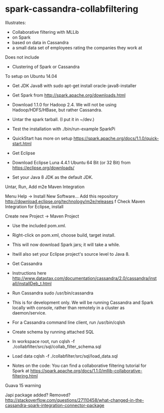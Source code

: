 spark-cassandra-collabfiltering
===============================

Illustrates:
- Collaborative filtering with MLLib
- on Spark 
- based on data in Cassandra
- a small data set of employees rating the companies they work at

Does not include
- Clustering of Spark or Cassandra

To setup on Ubuntu 14.04
- Get JDK Java8 with
sudo apt-get install oracle-java8-installer

- Get Spark from http://spark.apache.org/downloads.html 
- Download 1.1.0 for Hadoop 2.4. We will not be using Hadoop/HDFS/HBase, but rather Cassandra.
- Untar the spark tarball. (I put it in ~/dev.)
- Test the installation with 
./bin/run-example SparkPi
- QuickStart has more on setup  https://spark.apache.org/docs/1.1.0/quick-start.html

- Get Eclipse
- Download Eclipse Luna 4.4.1 Ubuntu 64 Bit (or 32 Bit) from https://eclipse.org/downloads/
- Set your Java 8 JDK as the default JDK. 

Untar, Run, Add m2e Maven Integration

Menu Help -> Install New Software…
Add this repository http://download.eclipse.org/technology/m2e/releases f
Check Maven Integration for Eclipse, install

Create new Project -> Maven Project

- Use the included pom.xml.
- Right-click on pom.xml, choose build, target install.
- This will now download Spark jars; it will take a while.
- Itwill also set your Eclipse project's  source level to Java 8.
 

- Get Cassandra
- Instructions here http://www.datastax.com/documentation/cassandra/2.0/cassandra/install/installDeb_t.html
- Run Cassandra
sudo /usr/bin/cassandra
- This is for development only. We will be running Cassandra and Spark locally with console, rather than remotely in a cluster as daemon/service.
- For a Cassandra command line client, run  /usr/bin/cqlsh

- Create schema by running attached SQL
- In workspace root, run
cqlsh -f ./collabfilter/src/sql/collab_filter_schema.sql
- Load data
cqlsh -f ./collabfilter/src/sql/load_data.sql


- Notes on the code: You can find a collaborative filtering tutorial for Spark at https://spark.apache.org/docs/1.1.0/mllib-collaborative-filtering.html 


Guava 15 warning

Japi package added? Removed?
http://stackoverflow.com/questions/27110458/what-changed-in-the-cassandra-spark-integration-connector-package


